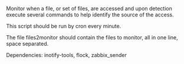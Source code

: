 Monitor when a file, or set of files, are accessed and upon detection execute several commands to help identify the source of the access.

This script should be run by cron every minute.

The file files2monitor should contain the files to monitor, all in one line, space separated.

Dependencies: inotify-tools, flock, zabbix_sender
